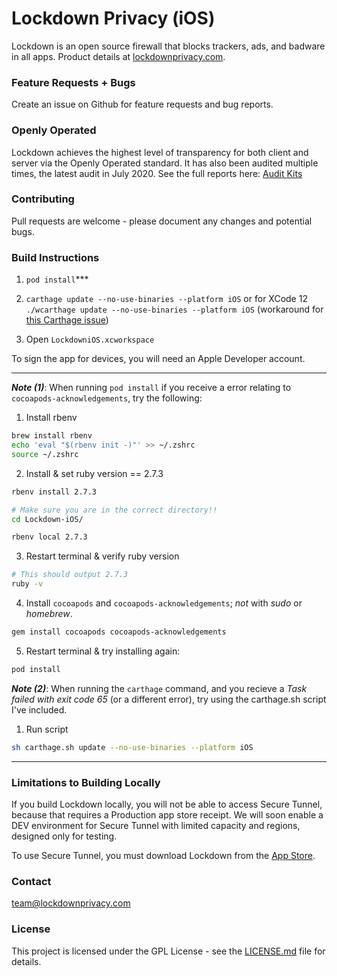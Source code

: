 # Lockdown Privacy (iOS)

Lockdown is an open source firewall that blocks trackers, ads, and badware in all apps. Product details at [lockdownprivacy.com](https://lockdownprivacy.com).

### Feature Requests + Bugs

Create an issue on Github for feature requests and bug reports.

### Openly Operated

Lockdown achieves the highest level of transparency for both client and server via the Openly Operated standard. It has also been audited multiple times, the latest audit in July 2020. See the full reports here: [Audit Kits](https://openlyoperated.org/report/confirmedvpn)

### Contributing

Pull requests are welcome - please document any changes and potential bugs.

### Build Instructions

1. `pod install`***

2. `carthage update --no-use-binaries --platform iOS` or for XCode 12 `./wcarthage update --no-use-binaries --platform iOS` (workaround for [this Carthage issue](https://github.com/Carthage/Carthage/issues/3019)) 

3. Open `LockdowniOS.xcworkspace`

To sign the app for devices, you will need an Apple Developer account.

-------------------

***Note (1)***: When running `pod install` if you receive a error relating to `cocoapods-acknowledgements`, try the following:

1. Install rbenv
```zsh
brew install rbenv
echo 'eval "$(rbenv init -)"' >> ~/.zshrc
source ~/.zshrc
```

2. Install & set ruby version == 2.7.3
```zsh
rbenv install 2.7.3

# Make sure you are in the correct directory!!
cd Lockdown-iOS/

rbenv local 2.7.3 
```

3. Restart terminal & verify ruby version
```zsh
# This should output 2.7.3
ruby -v
```

4. Install `cocoapods` and `cocoapods-acknowledgements`; *not* with *sudo* or *homebrew*.
```zsh
gem install cocoapods cocoapods-acknowledgements
```

5. Restart terminal & try installing again:
```zsh
pod install
```

***Note (2)***: When running the `carthage` command, and you recieve a *Task failed with exit code 65* (or a different error), try using the carthage.sh script I've included.

1. Run script
```zsh
sh carthage.sh update --no-use-binaries --platform iOS
```

-------------------

### Limitations to Building Locally

If you build Lockdown locally, you will not be able to access Secure Tunnel, because that requires a Production app store receipt. We will soon enable a DEV environment for Secure Tunnel with limited capacity and regions, designed only for testing.

To use Secure Tunnel, you must download Lockdown from the [App Store](https://lockdownprivacy.com).

### Contact

[team@lockdownprivacy.com](mailto:team@lockdownprivacy.com)

### License

This project is licensed under the GPL License - see the [LICENSE.md](LICENSE.md) file for details.



